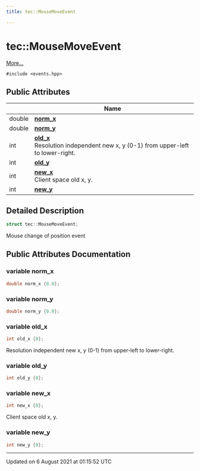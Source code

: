 ```yaml
---
title: tec::MouseMoveEvent

---
```


# tec::MouseMoveEvent



 [More...](#detailed-description)


`#include <events.hpp>`

## Public Attributes

|                | Name           |
| -------------- | -------------- |
| double | **[norm_x](/engine/Classes/structtec_1_1_mouse_move_event/#variable-norm_x)**  |
| double | **[norm_y](/engine/Classes/structtec_1_1_mouse_move_event/#variable-norm_y)**  |
| int | **[old_x](/engine/Classes/structtec_1_1_mouse_move_event/#variable-old_x)** <br>Resolution independent new x, y (0-1) from upper-left to lower-right.  |
| int | **[old_y](/engine/Classes/structtec_1_1_mouse_move_event/#variable-old_y)**  |
| int | **[new_x](/engine/Classes/structtec_1_1_mouse_move_event/#variable-new_x)** <br>Client space old x, y.  |
| int | **[new_y](/engine/Classes/structtec_1_1_mouse_move_event/#variable-new_y)**  |

## Detailed Description

```cpp
struct tec::MouseMoveEvent;
```


Mouse change of position event 

## Public Attributes Documentation

### variable norm_x

```cpp
double norm_x {0.0};
```


### variable norm_y

```cpp
double norm_y {0.0};
```


### variable old_x

```cpp
int old_x {0};
```

Resolution independent new x, y (0-1) from upper-left to lower-right. 

### variable old_y

```cpp
int old_y {0};
```


### variable new_x

```cpp
int new_x {0};
```

Client space old x, y. 

### variable new_y

```cpp
int new_y {0};
```


-------------------------------

Updated on  6 August 2021 at 01:15:52 UTC